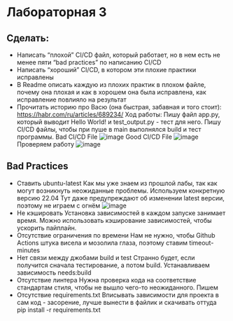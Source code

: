 # Лабораторная 3 
## Сделать:
* Написать “плохой” CI/CD файл, который работает, но в нем есть не менее пяти “bad practices” по написанию CI/CD
* Написать “хороший” CI/CD, в котором эти плохие практики исправлены
* В Readme описать каждую из плохих практик в плохом файле, почему она плохая и как в хорошем она была исправлена, как исправление повлияло на результат
* Прочитать историю про Васю (она быстрая, забавная и того стоит): https://habr.com/ru/articles/689234/
Ход работы:
Пишу файл app.py, который выводит Hello World! и test_output.py - тест для него. Пишу CI/CD файлы, чтобы при пуше в main выполнялся build и тест программы.
Bad CI/CD File
![image](https://github.com/user-attachments/assets/1467816e-f7e0-4fac-89a3-43eb6314e57a)
Good CI/CD File
![image](https://github.com/user-attachments/assets/46499199-280c-41cc-810c-61fe3c75f91a)
Проверяем работу
![image](https://github.com/user-attachments/assets/ee73f7f4-ce55-4529-8b10-15abe78d8dac)
## Bad Practices
* Ставить ubuntu-latest
Как мы уже знаем из прошлой лабы, так как могут возникнуть неожиданные проблемы. Используем конкретную версию 22.04
Тут даже предупреждают об изменении latest версии, поэтому не играем с огнём
![image](https://github.com/user-attachments/assets/4b5b40b1-d94c-4145-9d7f-b10f66e4a7f0)
* Не кэшировать
Установка зависимостей в каждом запуске занимает время. Можно использовать кэширование зависимостей, чтобы ускорить пайплайн.
* Отсутствие ограничения по времени
Нам не нужно, чтобы Github Actions штука висела и мозолила глаза, поэтому ставим timeout-minutes
* Нет связи между джобами build и test
Странно будет, если получится сначала тестирование, а потом build. Устанавливаем зависимость needs:build
* Отсутствие линтера
Нужна проверка кода на соответствие стандартам стиля, чтобы не вышло чего-то неожиданного. Пишем
* Отсутствие requirements.txt
Вписывать зависимости для проекта в сам код - засорение, лучше вынести в файлик и скачивать оттуда  pip install -r requirements.txt
